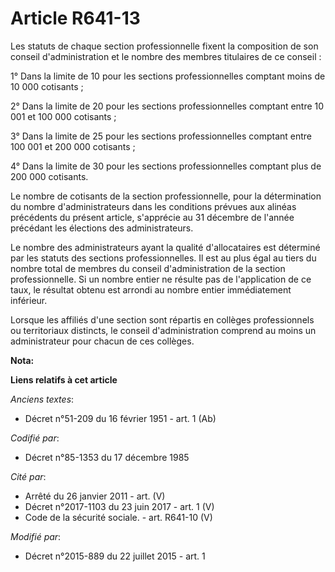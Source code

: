 # Article R641-13

Les statuts de chaque section professionnelle fixent la composition de son conseil d'administration et le nombre des membres
titulaires de ce conseil : 

1° Dans la limite de 10 pour les sections professionnelles comptant moins de 10 000 cotisants ; 

2° Dans la limite de 20 pour les sections professionnelles comptant entre 10 001 et 100 000 cotisants ; 

3° Dans la limite de 25 pour les sections professionnelles comptant entre 100 001 et 200 000 cotisants ; 

4° Dans la limite de 30 pour les sections professionnelles comptant plus de 200 000 cotisants. 

Le nombre de cotisants de la section professionnelle, pour la détermination du nombre d'administrateurs dans les conditions
prévues aux alinéas précédents du présent article, s'apprécie au 31 décembre de l'année précédant les élections des
administrateurs. 

Le nombre des administrateurs ayant la qualité d'allocataires est déterminé par les statuts des sections professionnelles. Il
est au plus égal au tiers du nombre total de membres du conseil d'administration de la section professionnelle. Si un nombre
entier ne résulte pas de l'application de ce taux, le résultat obtenu est arrondi au nombre entier immédiatement inférieur. 

Lorsque les affiliés d'une section sont répartis en collèges professionnels ou territoriaux distincts, le conseil
d'administration comprend au moins un administrateur pour chacun de ces collèges.

**Nota:**



**Liens relatifs à cet article**

_Anciens textes_:

  - Décret n°51-209 du 16 février 1951 - art. 1 (Ab)

_Codifié par_:

  - Décret n°85-1353 du 17 décembre 1985

_Cité par_:

  - Arrêté du 26 janvier 2011 - art. (V)
  - Décret n°2017-1103 du 23 juin 2017 - art. 1 (V)
  - Code de la sécurité sociale. - art. R641-10 (V)

_Modifié par_:

  - Décret n°2015-889 du 22 juillet 2015 - art. 1
